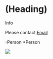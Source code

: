 # (Heading)

Info

Please contact [Email](marco.chunwing@gmail.com)

-Person
*Person

![](https://en.wikipedia.org/wiki/Vancouver#/media/File:Concord_Pacific_Master_Plan_Area.jpg)
